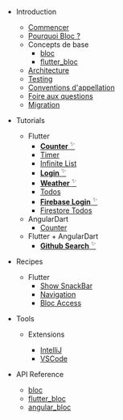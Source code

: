 - Introduction

  - [Commencer](fr/gettingstarted.md)
  - [Pourquoi Bloc ?](fr/whybloc.md)
  - Concepts de base
    - [bloc](fr/coreconcepts.md)
    - [flutter_bloc](fr/flutterbloccoreconcepts.md)
  - [Architecture](fr/architecture.md)
  - [Testing](fr/testing.md)
  - [Conventions d'appellation](fr/blocnamingconventions.md)
  - [Foire aux questions](fr/faqs.md)
  - [Migration](fr/migration.md)

- Tutorials

  - Flutter
    - [**Counter** <sup>✨</sup>](fr/fluttercountertutorial.md)
    - [Timer](fr/fluttertimertutorial.md)
    - [Infinite List](fr/flutterinfinitelisttutorial.md)
    - [**Login** <sup>✨</sup>](fr/flutterlogintutorial.md)
    - [**Weather** <sup>✨</sup>](flutterweathertutorial.md)
    - [Todos](fr/fluttertodostutorial.md)
    - [**Firebase Login** <sup>✨</sup>](fr/flutterfirebaselogintutorial.md)
    - [Firestore Todos](fr/flutterfirestoretodostutorial.md)
  - AngularDart
    - [Counter](fr/angularcountertutorial.md)
  - Flutter + AngularDart
    - [**Github Search** <sup>✨</sup>](fr/flutterangulargithubsearch.md)

- Recipes

  - Flutter
    - [Show SnackBar](fr/recipesfluttershowsnackbar.md)
    - [Navigation](fr/recipesflutternavigation.md)
    - [Bloc Access](fr/recipesflutterblocaccess.md)

- Tools

  - Extensions

    - [IntelliJ](fr/blocintellijextension.md)
    - [VSCode](fr/blocvscodeextension.md)

- API Reference
  - [bloc](https://pub.dev/documentation/bloc/latest/bloc/bloc-library.html)
  - [flutter_bloc](https://pub.dev/documentation/flutter_bloc/latest/flutter_bloc/flutter_bloc-library.html)
  - [angular_bloc](https://pub.dev/documentation/angular_bloc/latest/angular_dart/angular_dart-library.html)
